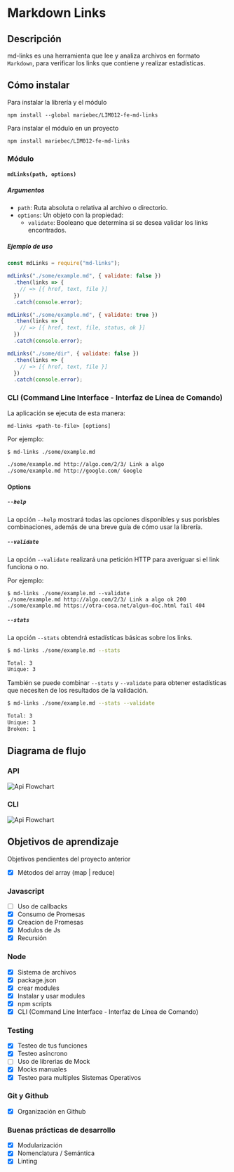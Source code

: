 # Markdown Links

## Descripción

md-links es una herramienta que lee y analiza archivos en formato `Markdown`, para verificar los links que contiene y realizar estadísticas.

## Cómo instalar

Para instalar la librería y el módulo

`npm install --global mariebec/LIM012-fe-md-links`

Para instalar el módulo en un proyecto

`npm install mariebec/LIM012-fe-md-links`

### Módulo

#### `mdLinks(path, options)`

##### Argumentos

- `path`: Ruta absoluta o relativa al archivo o directorio.
- `options`: Un objeto con la propiedad:
  * `validate`: Booleano que determina si se desea validar los links
    encontrados.

##### Ejemplo de uso

```js
const mdLinks = require("md-links");

mdLinks("./some/example.md", { validate: false })
  .then(links => {
    // => [{ href, text, file }]
  })
  .catch(console.error);

mdLinks("./some/example.md", { validate: true })
  .then(links => {
    // => [{ href, text, file, status, ok }]
  })
  .catch(console.error);

mdLinks("./some/dir", { validate: false })
  .then(links => {
    // => [{ href, text, file }]
  })
  .catch(console.error);
```

### CLI (Command Line Interface - Interfaz de Línea de Comando)

La aplicación se ejecuta de esta manera:

`md-links <path-to-file> [options]`

Por ejemplo:

```sh
$ md-links ./some/example.md

./some/example.md http://algo.com/2/3/ Link a algo
./some/example.md http://google.com/ Google
```

#### Options

##### `--help`

La opción `--help` mostrará todas las opciones disponibles y sus porisbles combinaciones, además de una breve guía de cómo usar la librería. 

##### `--validate`

La opción `--validate` realizará una petición HTTP para averiguar si el link funciona o no. 

Por ejemplo:

```sh13d99df067c1
$ md-links ./some/example.md --validate
./some/example.md http://algo.com/2/3/ Link a algo ok 200 
./some/example.md https://otra-cosa.net/algun-doc.html fail 404
```

##### `--stats`

La opción `--stats` obtendrá estadísticas básicas sobre los links.

```sh
$ md-links ./some/example.md --stats

Total: 3
Unique: 3
```

También se puede combinar `--stats` y `--validate` para obtener estadísticas que necesiten de los resultados de la validación.

```sh
$ md-links ./some/example.md --stats --validate

Total: 3
Unique: 3
Broken: 1
```
## Diagrama de flujo

### API

![Api Flowchart](/img/api-flowchart.jpg)

### CLI

![Api Flowchart](/img/cli-flowchart.jpg)

## Objetivos de aprendizaje

Objetivos pendientes del proyecto anterior

- [x] Métodos del array (map | reduce) 

### Javascript
- [ ] Uso de callbacks
- [x] Consumo de Promesas
- [x] Creacion de Promesas
- [x] Modulos de Js
- [x] Recursión

### Node
- [x] Sistema de archivos
- [x] package.json
- [x] crear modules
- [x] Instalar y usar modules
- [x] npm scripts
- [x] CLI (Command Line Interface - Interfaz de Línea de Comando)

### Testing
- [x] Testeo de tus funciones
- [x] Testeo asíncrono
- [ ] Uso de librerias de Mock
- [x] Mocks manuales
- [x] Testeo para multiples Sistemas Operativos

### Git y Github
- [x] Organización en Github

### Buenas prácticas de desarrollo
- [x] Modularización
- [x] Nomenclatura / Semántica
- [x] Linting
